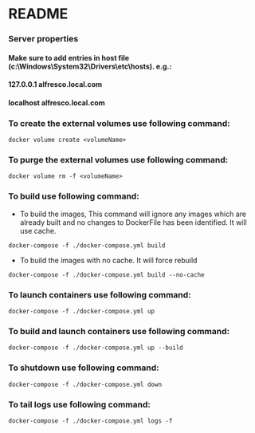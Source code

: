 # README #

### Server properties
#### Make sure to add entries in host file (c:\Windows\System32\Drivers\etc\hosts). e.g.:
#### 127.0.0.1 alfresco.local.com
#### localhost alfresco.local.com

### To create the external volumes use following command:

`docker volume create <volumeName>`

### To purge the external volumes use following command:

`docker volume rm -f <volumeName>`

### To build use following command:

- To build the images, This command will ignore any images which are already built and no changes to DockerFile has been identified. It will use cache.

`docker-compose -f ./docker-compose.yml build`

- To build the images with no cache. It will force rebuild

`docker-compose -f ./docker-compose.yml build --no-cache`


### To launch containers use following command:

`docker-compose -f ./docker-compose.yml up`


### To build and launch containers use following command:

`docker-compose -f ./docker-compose.yml up --build`


### To shutdown use following command:

`docker-compose -f ./docker-compose.yml down`

### To tail logs use following command:

`docker-compose -f ./docker-compose.yml logs -f`